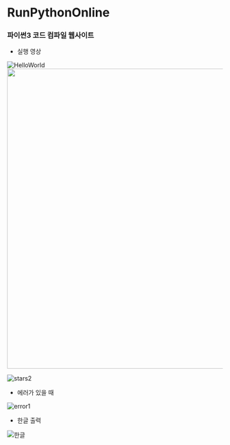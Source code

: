 # RunPythonOnline

### 파이썬3 코드 컴파일 웹사이트
- 실행 영상

![HelloWorld](https://user-images.githubusercontent.com/55964775/91982025-9e812e00-ed64-11ea-973b-345ebeace125.gif)
<br>
<img src="https://user-images.githubusercontent.com/55964775/91982025-9e812e00-ed64-11ea-973b-345ebeace125.gif" width="700px">

![stars2](https://user-images.githubusercontent.com/55964775/91982488-44cd3380-ed65-11ea-9092-82ad17e419b6.gif)
<br>

- 에러가 있을 때

![error1](https://user-images.githubusercontent.com/55964775/91987297-d9856080-ed68-11ea-9ac4-685172bcfbe7.gif)
<br>

- 한글 출력

![한글](https://user-images.githubusercontent.com/55964775/91987304-da1df700-ed68-11ea-8ad8-96fbf6a68be4.gif)
